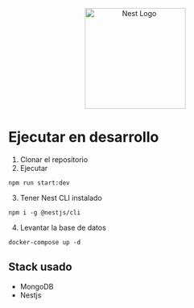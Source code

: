 <p align="center">
  <a href="http://nestjs.com/" target="blank"><img src="https://nestjs.com/img/logo-small.svg" width="200" alt="Nest Logo" /></a>
</p>

# Ejecutar en desarrollo  

1. Clonar el repositorio
2. Ejecutar 
```
npm run start:dev
```
3. Tener Nest CLI instalado
``` 
npm i -g @nestjs/cli
```

4. Levantar la base de datos
```
docker-compose up -d
```


## Stack usado
* MongoDB
* Nestjs